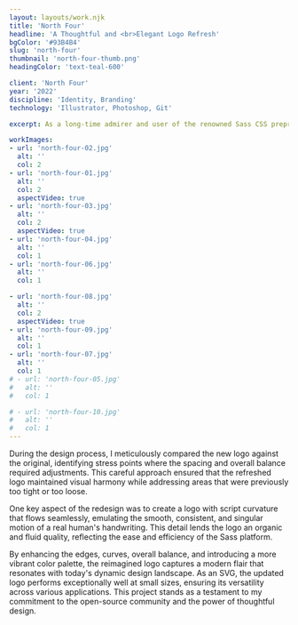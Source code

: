```yaml
---
layout: layouts/work.njk
title: 'North Four'
headline: 'A Thoughtful and <br>Elegant Logo Refresh'
bgColor: '#93B4B4'
slug: 'north-four'
thumbnail: 'north-four-thumb.png'
headingColor: 'text-teal-600'

client: 'North Four'
year: '2022'
discipline: 'Identity, Branding'
technology: 'Illustrator, Photoshop, Git'

excerpt: As a long-time admirer and user of the renowned Sass CSS preprocessor, which has empowered me to create my own CSS framework, Uniform CSS, I sought to contribute my design expertise to the open-source community by carefully revitalizing the iconic logo. I embraced the essence of the original design while introducing subtle yet impactful refinements.

workImages:
- url: 'north-four-02.jpg'
  alt: ''
  col: 2
- url: 'north-four-01.jpg'
  alt: ''
  col: 2
  aspectVideo: true
- url: 'north-four-03.jpg'
  alt: ''
  col: 2
  aspectVideo: true
- url: 'north-four-04.jpg'
  alt: ''
  col: 1
- url: 'north-four-06.jpg'
  alt: ''
  col: 1

- url: 'north-four-08.jpg'
  alt: ''
  col: 2
  aspectVideo: true
- url: 'north-four-09.jpg'
  alt: ''
  col: 1
- url: 'north-four-07.jpg'
  alt: ''
  col: 1
# - url: 'north-four-05.jpg'
#   alt: ''
#   col: 1

# - url: 'north-four-10.jpg'
#   alt: ''
#   col: 1
---
```


During the design process, I meticulously compared the new logo against the original, identifying stress points where the spacing and overall balance required adjustments. This careful approach ensured that the refreshed logo maintained visual harmony while addressing areas that were previously too tight or too loose.

One key aspect of the redesign was to create a logo with script curvature that flows seamlessly, emulating the smooth, consistent, and singular motion of a real human's handwriting. This detail lends the logo an organic and fluid quality, reflecting the ease and efficiency of the Sass platform.

By enhancing the edges, curves, overall balance, and introducing a more vibrant color palette, the reimagined logo captures a modern flair that resonates with today's dynamic design landscape. As an SVG, the updated logo performs exceptionally well at small sizes, ensuring its versatility across various applications. This project stands as a testament to my commitment to the open-source community and the power of thoughtful design.